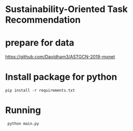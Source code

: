 # Sustainability-Oriented Task Recommendation
# prepare for data

https://github.com/Davidham3/ASTGCN-2019-mxnet

# Install package for python

  ```
  pip install -r requirements.txt
  ```

# Running

 ```
  python main.py
  ```
